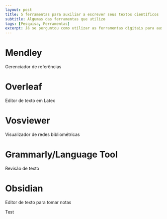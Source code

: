 ```yaml
---
layout: post
title: 5 ferramentas para auxiliar a escrever seus textos científicos
subtitle: Algumas das ferramentas que utilizo
tags: [Pesquisa, Ferramentas]
excerpt: Já se perguntou como utilizar as ferramentas digitais para auxiliar no processo de produção da sua pesquisa científica? Nesta postagem eu indico para você 5 ferramentas que eu utilizo para o meu doutorado. 
---
```


# Mendley

Gerenciador de referências

# Overleaf

Editor de texto em Latex

# Vosviewer

Visualizador de redes bibliométricas

# Grammarly/Language Tool

Revisão de texto

# Obsidian

Editor de texto para tomar notas

Test